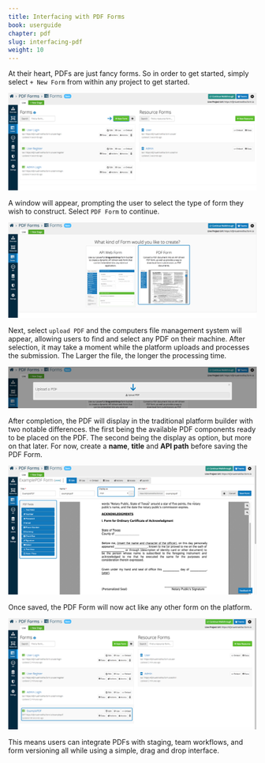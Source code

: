 ```yaml
---
title: Interfacing with PDF Forms
book: userguide
chapter: pdf
slug: interfacing-pdf
weight: 10
---
```

At their heart, PDFs are just fancy forms. So in order to get started, simply select ```+ New Form``` from
within any project to get started. 

![](/assets/img/userguide/PDF-Create-1.png)

A window will appear, prompting the user to select the type of form they wish to construct. Select ```PDF Form``` to 
continue.

![](/assets/img/userguide/PDF-Create-2.png)

Next, select ```upload PDF``` and the computers file management system will appear, allowing users to find and 
select any PDF on their machine. After selection, it may take a moment while the platform uploads and processes 
the submission. The Larger the file, the longer the processing time. 

![](/assets/img/userguide/PDF-Create-3.png)

After completion, the PDF will display in the traditional platform builder with two notable differences. 
the first being the available PDF components ready to be placed on the PDF. The second being the display as option, 
but more on that later. For now, create a **name**, **title** and **API path** before saving the PDF Form. 

![](/assets/img/userguide/PDF-Create-4.png)

Once saved, the PDF Form will now act like any other form on the platform. 

![](/assets/img/userguide/PDF-Create-5.png)

This means users can integrate PDFs with staging, team workflows, and form versioning all while using a simple, drag and drop interface. 
